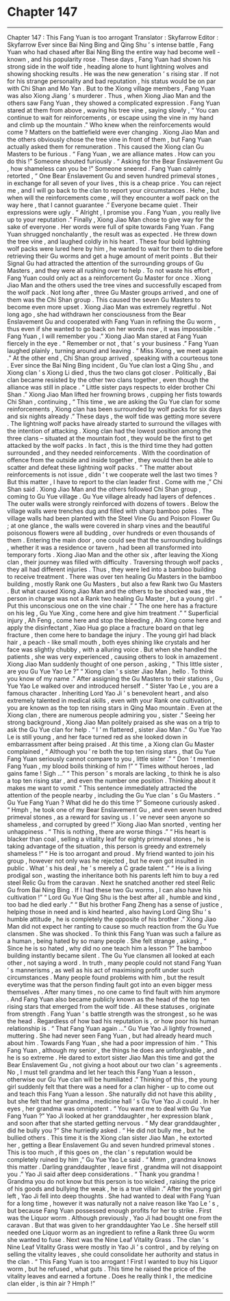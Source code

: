 
# Chapter 147


---

Chapter 147 : This Fang Yuan is too arrogant
Translator :
Skyfarrow
Editor :
Skyfarrow
Ever since Bai Ning Bing and Qing Shu ’ s intense battle , Fang Yuan who had chased after Bai Ning Bing the entire way had become well - known , and his popularity rose .
These days , Fang Yuan had shown his strong side in the wolf tide , heading alone to hunt lightning wolves and showing shocking results .
He was the new generation ’ s rising star . If not for his strange personality and bad reputation , his status would be on par with Chi Shan and Mo Yan .
But to the Xiong village members , Fang Yuan was also Xiong Jiang ’ s murderer .
Thus , when Xiong Jiao Man and the others saw Fang Yuan , they showed a complicated expression .
Fang Yuan stared at them from above , waving his tree vine , saying slowly , “ You can continue to wait for reinforcements , or escape using the vine in my hand and climb up the mountain .”
Who knew when the reinforcements would come ?
Matters on the battlefield were ever changing .
Xiong Jiao Man and the others obviously chose the tree vine in front of them , but Fang Yuan actually asked them for remuneration .
This caused the Xiong clan Gu Masters to be furious .
“ Fang Yuan , we are alliance mates . How can you do this !” Someone shouted furiously .
“ Asking for the Bear Enslavement Gu , how shameless can you be !” Someone sneered .
Fang Yuan calmly retorted , “ One Bear Enslavement Gu and seven hundred primeval stones , in exchange for all seven of your lives , this is a cheap price . You can reject me , and I will go back to the clan to report your circumstances . Hehe , but when will the reinforcements come , will they encounter a wolf pack on the way here , that I cannot guarantee .”
Everyone became quiet .
Their expressions were ugly .
“ Alright , I promise you . Fang Yuan , you really live up to your reputation .” Finally , Xiong Jiao Man chose to give way for the sake of everyone . Her words were full of spite towards Fang Yuan .
Fang Yuan shrugged nonchalantly , the result was as expected .
He threw down the tree vine , and laughed coldly in his heart .
These four bold lightning wolf packs were lured here by him , he wanted to wait for them to die before retrieving their Gu worms and get a huge amount of merit points . But their Signal Gu had attracted the attention of the surrounding groups of Gu Masters , and they were all rushing over to help .
To not waste his effort , Fang Yuan could only act as a reinforcement Gu Master for once .
Xiong Jiao Man and the others used the tree vines and successfully escaped from the wolf pack . Not long after , three Gu Master groups arrived , and one of them was the Chi Shan group .
This caused the seven Gu Masters to become even more upset .
Xiong Jiao Man was extremely regretful . Not long ago , she had withdrawn her consciousness from the Bear Enslavement Gu and cooperated with Fang Yuan in refining the Gu worm , thus even if she wanted to go back on her words now , it was impossible .
“ Fang Yuan , I will remember you .” Xiong Jiao Man stared at Fang Yuan fiercely in the eye .
“ Remember or not , that ’ s your business .” Fang Yuan laughed plainly , turning around and leaving .
“ Miss Xiong , we meet again .” At the other end , Chi Shan group arrived , speaking with a courteous tone .
Ever since the Bai Ning Bing incident , Gu Yue clan lost a Qing Shu , and Xiong clan ’ s Xiong Li died , thus the two clans got closer . Politically , Bai clan became resisted by the other two clans together , even though the alliance was still in place .
“ Little sister pays respects to elder brother Chi Shan .” Xiong Jiao Man lifted her frowning brows , cupping her fists towards Chi Shan , continuing , “ This time , we are asking the Gu Yue clan for some reinforcements , Xiong clan has been surrounded by wolf packs for six days and six nights already .”
These days , the wolf tide was getting more severe . The lightning wolf packs have already started to surround the villages with the intention of attacking .
Xiong clan had the lowest position among the three clans – situated at the mountain foot , they would be the first to get attacked by the wolf packs . In fact , this is the third time they had gotten surrounded , and they needed reinforcements . With the coordination of offence from the outside and inside together , they would then be able to scatter and defeat these lightning wolf packs .
“ The matter about reinforcements is not issue , didn ’ t we cooperate well the last two times ? But this matter , I have to report to the clan leader first . Come with me ,” Chi Shan said .
Xiong Jiao Man and the others followed Chi Shan group , coming to Gu Yue village .
Gu Yue village already had layers of defences . The outer walls were strongly reinforced with dozens of towers . Below the village walls were trenches dug and filled with sharp bamboo poles .
The village walls had been planted with the Steel Vine Gu and Poison Flower Gu ; at one glance , the walls were covered in sharp vines and the beautiful poisonous flowers were all budding , over hundreds or even thousands of them .
Entering the main door , one could see that the surrounding buildings , whether it was a residence or tavern , had been all transformed into temporary forts .
Xiong Jiao Man and the other six , after leaving the Xiong clan , their journey was filled with difficulty . Traversing through wolf packs , they all had different injuries . Thus , they were led into a bamboo building to receive treatment .
There was over ten healing Gu Masters in the bamboo building , mostly Rank one Gu Masters , but also a few Rank two Gu Masters . But what caused Xiong Jiao Man and the others to be shocked was , the person in charge was not a Rank two healing Gu Master , but a young girl .
“ Put this unconscious one on the vine chair .”
“ The one here has a fracture on his leg , Gu Yue Xing , come here and give him treatment .”
“ Superficial injury , Ah Feng , come here and stop the bleeding , Ah Xing come here and apply the disinfectant , Xiao Hua go place a fracture board on that leg fracture , then come here to bandage the injury .
The young girl had black hair , a peach - like small mouth , both eyes shining like crystals and her face was slightly chubby , with a alluring voice . But when she handled the patients , she was very experienced , causing others to look in amazement .
Xiong Jiao Man suddenly thought of one person , asking , “ This little sister , are you Gu Yue Yao Le ?”
“ Xiong clan ’ s sister Jiao Man , hello . To think you know of my name .” After assigning the Gu Masters to their stations , Gu Yue Yao Le walked over and introduced herself .
“ Sister Yao Le , you are a famous character . Inheriting Lord Yao Ji ’ s benevolent heart , and also extremely talented in medical skills , even with your Rank one cultivation , you are known as the top ten rising stars in Qing Mao mountain . Even at the Xiong clan , there are numerous people admiring you , sister .” Seeing her strong background , Xiong Jiao Man politely praised as she was on a trip to ask the Gu Yue clan for help .
“ I ’ m flattered , sister Jiao Man .” Gu Yue Yao Le is still young , and her face turned red as she looked down in embarrassment after being praised .
At this time , a Xiong clan Gu Master complained , “ Although you ’ re both the top ten rising stars , that Gu Yue Fang Yuan seriously cannot compare to you , little sister .”
“ Don ’ t mention Fang Yuan , my blood boils thinking of him !”
“ Times without heroes , lad gains fame ! Sigh …”
“ This person ’ s morals are lacking , to think he is also a top ten rising star , and even the number one position . Thinking about it makes me want to vomit .”
This sentence immediately attracted the attention of the people nearby , including the Gu Yue clan ’ s Gu Masters .
“ Gu Yue Fang Yuan ? What did he do this time ?” Someone curiously asked .
“ Hmph , he took one of my Bear Enslavement Gu , and even seven hundred primeval stones , as a reward for saving us . I ’ ve never seen anyone so shameless , and corrupted by greed !” Xiong Jiao Man snorted , venting her unhappiness .
“ This is nothing , there are worse things .”
“ His heart is blacker than coal , selling a vitality leaf for eighty primeval stones , he is taking advantage of the situation , this person is greedy and extremely shameless !”
“ He is too arrogant and proud . My friend wanted to join his group , however not only was he rejected , but he even got insulted in public . What ’ s his deal , he ’ s merely a C grade talent .”
“ He is a living prodigal son , wasting the inheritance both his parents left him to buy a red steel Relic Gu from the caravan . Next he snatched another red steel Relic Gu from Bai Ning Bing . If I had these two Gu worms , I can also have his cultivation !”
“ Lord Gu Yue Qing Shu is the best after all , humble and kind , too bad he died early .”
“ But his brother Fang Zheng has a sense of justice , helping those in need and is kind hearted , also having Lord Qing Shu ’ s humble attitude , he is completely the opposite of his brother .”
Xiong Jiao Man did not expect her ranting to cause so much reaction from the Gu Yue clansmen .
She was shocked . To think this Fang Yuan was such a failure as a human , being hated by so many people .
She felt strange , asking , “ Since he is so hated , why did no one teach him a lesson ?”
The bamboo building instantly became silent .
The Gu Yue clansmen all looked at each other , not saying a word .
In truth , many people could not stand Fang Yuan ’ s mannerisms , as well as his act of maximising profit under such circumstances . Many people found problems with him , but the result everytime was that the person finding fault got into an even bigger mess themselves .
After many times , no one came to find fault with him anymore .
And Fang Yuan also became publicly known as the head of the top ten rising stars that emerged from the wolf tide .
All these statuses , originate from strength .
Fang Yuan ’ s battle strength was the strongest , so he was the head . Regardless of how bad his reputation is , or how poor his human relationship is .
“ That Fang Yuan again …” Gu Yue Yao Ji lightly frowned , muttering .
She had never seen Fang Yuan , but had already heard much about him . Towards Fang Yuan , she had a poor impression of him .
“ This Fang Yuan , although my senior , the things he does are unforgivable , and he is so extreme . He dared to extort sister Jiao Man this time and got the Bear Enslavement Gu , not giving a hoot about our two clan ’ s agreements . No , I must tell grandma and let her teach this Fang Yuan a lesson , otherwise our Gu Yue clan will be humiliated .”
Thinking of this , the young girl suddenly felt that there was a need for a clan higher - up to come out and teach this Fang Yuan a lesson .
She naturally did not have this ability , but she felt that her grandma , medicine hall ’ s Gu Yue Yao Ji could .
In her eyes , her grandma was omnipotent .
“ You want me to deal with Gu Yue Fang Yuan ?” Yao Ji looked at her granddaughter , her expression blank , and soon after that she started getting nervous .
“ My dear granddaughter , did he bully you ?” She hurriedly asked .
“ He did not bully me , but he bullied others . This time it is the Xiong clan sister Jiao Man , he extorted her , getting a Bear Enslavement Gu and seven hundred primeval stones . This is too much , if this goes on , the clan ’ s reputation would be completely ruined by him ,” Gu Yue Yao Le said .
“ Mmm , grandma knows this matter . Darling granddaughter , leave first , grandma will not disappoint you .” Yao Ji said after deep considerations .
“ Thank you grandma ! Grandma you do not know but this person is too wicked , raising the price of his goods and bullying the weak , he is a true villain .”
After the young girl left , Yao Ji fell into deep thoughts .
She had wanted to deal with Fang Yuan for a long time , however it was naturally not a naive reason like Yao Le ’ s , but because Fang Yuan possessed enough profits for her to strike .
First was the Liquor worm .
Although previously , Yao Ji had bought one from the caravan . But that was given to her granddaughter Yao Le . She herself still needed one Liquor worm as an ingredient to refine a Rank three Gu worm she wanted to fuse .
Next was the Nine Leaf Vitality Grass .
The clan ’ s Nine Leaf Vitality Grass were mostly in Yao Ji ’ s control , and by relying on selling the vitality leaves , she could consolidate her authority and status in the clan .
“ This Fang Yuan is too arrogant ! First I wanted to buy his Liquor worm , but he refused , what guts . This time he raised the price of the vitality leaves and earned a fortune . Does he really think I , the medicine clan elder , is thin air ? Hmph !”

---

